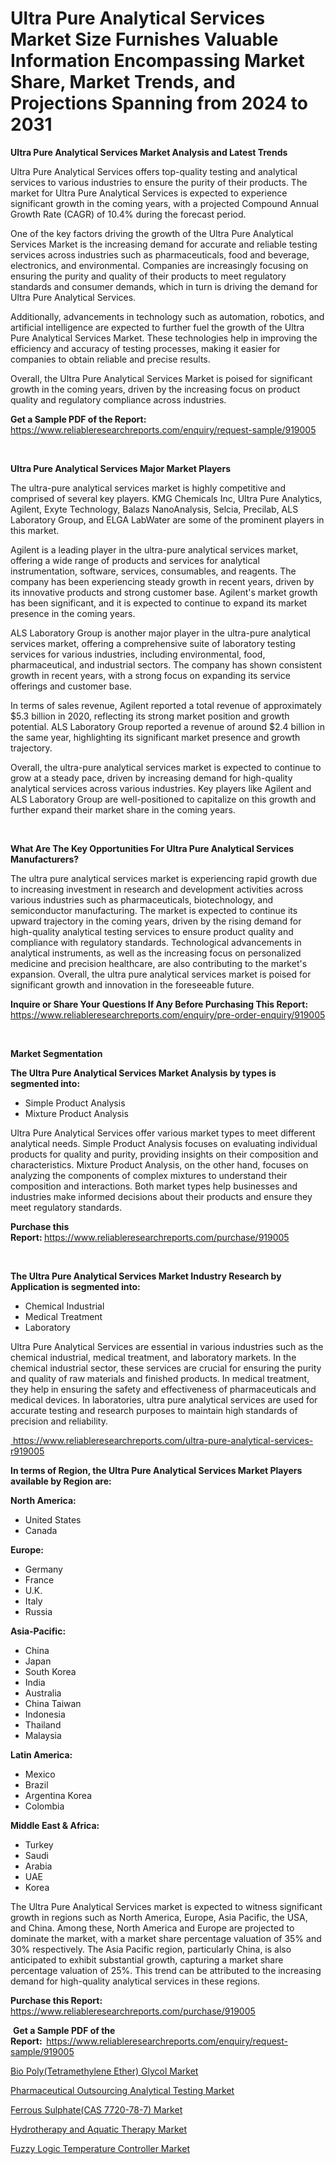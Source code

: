 <p><h1>Ultra Pure Analytical Services Market Size Furnishes Valuable Information Encompassing Market Share, Market Trends, and Projections Spanning from 2024 to 2031</h1></p><p><strong>Ultra Pure Analytical Services Market Analysis and Latest Trends</strong></p>
<p><p>Ultra Pure Analytical Services offers top-quality testing and analytical services to various industries to ensure the purity of their products. The market for Ultra Pure Analytical Services is expected to experience significant growth in the coming years, with a projected Compound Annual Growth Rate (CAGR) of 10.4% during the forecast period. </p><p>One of the key factors driving the growth of the Ultra Pure Analytical Services Market is the increasing demand for accurate and reliable testing services across industries such as pharmaceuticals, food and beverage, electronics, and environmental. Companies are increasingly focusing on ensuring the purity and quality of their products to meet regulatory standards and consumer demands, which in turn is driving the demand for Ultra Pure Analytical Services.</p><p>Additionally, advancements in technology such as automation, robotics, and artificial intelligence are expected to further fuel the growth of the Ultra Pure Analytical Services Market. These technologies help in improving the efficiency and accuracy of testing processes, making it easier for companies to obtain reliable and precise results.</p><p>Overall, the Ultra Pure Analytical Services Market is poised for significant growth in the coming years, driven by the increasing focus on product quality and regulatory compliance across industries.</p></p>
<p><strong>Get a Sample PDF of the Report:&nbsp;</strong> <a href="https://www.reliableresearchreports.com/enquiry/request-sample/919005">https://www.reliableresearchreports.com/enquiry/request-sample/919005</a></p>
<p>&nbsp;</p>
<p><strong>Ultra Pure Analytical Services Major Market Players</strong></p>
<p><p>The ultra-pure analytical services market is highly competitive and comprised of several key players. KMG Chemicals Inc, Ultra Pure Analytics, Agilent, Exyte Technology, Balazs NanoAnalysis, Selcia, Precilab, ALS Laboratory Group, and ELGA LabWater are some of the prominent players in this market.</p><p>Agilent is a leading player in the ultra-pure analytical services market, offering a wide range of products and services for analytical instrumentation, software, services, consumables, and reagents. The company has been experiencing steady growth in recent years, driven by its innovative products and strong customer base. Agilent's market growth has been significant, and it is expected to continue to expand its market presence in the coming years.</p><p>ALS Laboratory Group is another major player in the ultra-pure analytical services market, offering a comprehensive suite of laboratory testing services for various industries, including environmental, food, pharmaceutical, and industrial sectors. The company has shown consistent growth in recent years, with a strong focus on expanding its service offerings and customer base.</p><p>In terms of sales revenue, Agilent reported a total revenue of approximately $5.3 billion in 2020, reflecting its strong market position and growth potential. ALS Laboratory Group reported a revenue of around $2.4 billion in the same year, highlighting its significant market presence and growth trajectory.</p><p>Overall, the ultra-pure analytical services market is expected to continue to grow at a steady pace, driven by increasing demand for high-quality analytical services across various industries. Key players like Agilent and ALS Laboratory Group are well-positioned to capitalize on this growth and further expand their market share in the coming years.</p></p>
<p>&nbsp;</p>
<p><strong>What Are The Key Opportunities For Ultra Pure Analytical Services Manufacturers?</strong></p>
<p><p>The ultra pure analytical services market is experiencing rapid growth due to increasing investment in research and development activities across various industries such as pharmaceuticals, biotechnology, and semiconductor manufacturing. The market is expected to continue its upward trajectory in the coming years, driven by the rising demand for high-quality analytical testing services to ensure product quality and compliance with regulatory standards. Technological advancements in analytical instruments, as well as the increasing focus on personalized medicine and precision healthcare, are also contributing to the market's expansion. Overall, the ultra pure analytical services market is poised for significant growth and innovation in the foreseeable future.</p></p>
<p><strong>Inquire or Share Your Questions If Any Before Purchasing This Report:</strong> <a href="https://www.reliableresearchreports.com/enquiry/pre-order-enquiry/919005">https://www.reliableresearchreports.com/enquiry/pre-order-enquiry/919005</a></p>
<p>&nbsp;</p>
<p><strong>Market Segmentation</strong></p>
<p><strong>The Ultra Pure Analytical Services Market Analysis by types is segmented into:</strong></p>
<p><ul><li>Simple Product Analysis</li><li>Mixture Product Analysis</li></ul></p>
<p><p>Ultra Pure Analytical Services offer various market types to meet different analytical needs. Simple Product Analysis focuses on evaluating individual products for quality and purity, providing insights on their composition and characteristics. Mixture Product Analysis, on the other hand, focuses on analyzing the components of complex mixtures to understand their composition and interactions. Both market types help businesses and industries make informed decisions about their products and ensure they meet regulatory standards.</p></p>
<p><strong>Purchase this Report:&nbsp;</strong><a href="https://www.reliableresearchreports.com/purchase/919005">https://www.reliableresearchreports.com/purchase/919005</a></p>
<p>&nbsp;</p>
<p><strong>The Ultra Pure Analytical Services Market Industry Research by Application is segmented into:</strong></p>
<p><ul><li>Chemical Industrial</li><li>Medical Treatment</li><li>Laboratory</li></ul></p>
<p><p>Ultra Pure Analytical Services are essential in various industries such as the chemical industrial, medical treatment, and laboratory markets. In the chemical industrial sector, these services are crucial for ensuring the purity and quality of raw materials and finished products. In medical treatment, they help in ensuring the safety and effectiveness of pharmaceuticals and medical devices. In laboratories, ultra pure analytical services are used for accurate testing and research purposes to maintain high standards of precision and reliability.</p></p>
<p><a href="https://www.reliableresearchreports.com/ultra-pure-analytical-services-r919005">&nbsp;https://www.reliableresearchreports.com/ultra-pure-analytical-services-r919005</a></p>
<p><strong>In terms of Region, the Ultra Pure Analytical Services Market Players available by Region are:</strong></p>
<p>
    <p> <strong> North America: </strong>
        <ul>
            <li>United States</li>
            <li>Canada</li>
        </ul>
        </p> 
    <p> <strong> Europe: </strong>
        <ul>
            <li>Germany</li>
            <li>France</li>
            <li>U.K.</li>
            <li>Italy</li>
            <li>Russia</li>
        </ul>
        </p> 
    <p> <strong> Asia-Pacific: </strong>
        <ul>
            <li>China</li>
            <li>Japan</li>
            <li>South Korea</li>
            <li>India</li>
            <li>Australia</li>
            <li>China Taiwan</li>
            <li>Indonesia</li>
            <li>Thailand</li>
            <li>Malaysia</li>
        </ul>
        </p> 
    <p> <strong> Latin America: </strong>
        <ul>
            <li>Mexico</li>
            <li>Brazil</li>
            <li>Argentina Korea</li>
            <li>Colombia</li>
        </ul>
        </p> 
    <p> <strong> Middle East & Africa: </strong>
        <ul>
            <li>Turkey</li>
            <li>Saudi</li>
            <li>Arabia</li>
            <li>UAE</li>
            <li>Korea</li>
        </ul>
    </p>
    </p>
<p><p>The Ultra Pure Analytical Services market is expected to witness significant growth in regions such as North America, Europe, Asia Pacific, the USA, and China. Among these, North America and Europe are projected to dominate the market, with a market share percentage valuation of 35% and 30% respectively. The Asia Pacific region, particularly China, is also anticipated to exhibit substantial growth, capturing a market share percentage valuation of 25%. This trend can be attributed to the increasing demand for high-quality analytical services in these regions.</p></p>
<p><strong>Purchase this Report: </strong><a href="https://www.reliableresearchreports.com/purchase/919005">https://www.reliableresearchreports.com/purchase/919005</a></p>
<p>&nbsp;<strong>Get a Sample PDF of the Report:&nbsp;&nbsp;</strong><a href="https://www.reliableresearchreports.com/enquiry/request-sample/919005">https://www.reliableresearchreports.com/enquiry/request-sample/919005</a></p>
<p><strong></strong></p>
<p><p><a href="https://www.linkedin.com/pulse/bio-polytetramethylene-ether-glycol-market-size-type-650-grade1000-70nvf?trackingId=luBivqffT%2BeQPvSZWl4qjQ%3D%3D">Bio Poly(Tetramethylene Ether) Glycol Market</a></p><p><a href="https://github.com/hzxpgedq27/Market-Research-Report-List-1/blob/main/pharmaceutical-outsourcing-analytical-testing-market.md">Pharmaceutical Outsourcing Analytical Testing Market</a></p><p><a href="https://www.linkedin.com/pulse/ferrous-sulphatecas-7720-78-7-market-size-segmentation-trends-y9v6f?trackingId=GqWWOK6PRc6Pyq4miVb4aQ%3D%3D">Ferrous Sulphate(CAS 7720-78-7) Market</a></p><p><a href="https://github.com/waylose1223/Market-Research-Report-List-2/blob/main/hydrotherapy-and-aquatic-therapy-market.md">Hydrotherapy and Aquatic Therapy Market</a></p><p><a href="https://medium.com/@bernadette.hunter4468/fuzzy-logic-temperature-controller-market-size-share-trends-analysis-report-by-end-use-94fda3e644f4">Fuzzy Logic Temperature Controller Market</a></p></p>